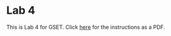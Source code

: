# Lab 4 
This is Lab 4 for GSET. Click [here](https://github.com/thillRobot/matlab_workshop/blob/gset-devel/lab/lab4/lab4.pdf) for the instructions as a PDF.
